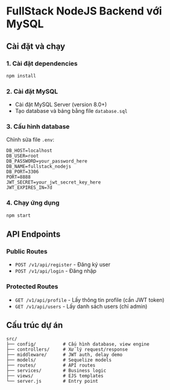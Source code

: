 # FullStack NodeJS Backend với MySQL

## Cài đặt và chạy

### 1. Cài đặt dependencies
```bash
npm install
```

### 2. Cài đặt MySQL
- Cài đặt MySQL Server (version 8.0+)
- Tạo database và bảng bằng file `database.sql`

### 3. Cấu hình database
Chỉnh sửa file `.env`:
```env
DB_HOST=localhost
DB_USER=root
DB_PASSWORD=your_password_here
DB_NAME=fullstack_nodejs
DB_PORT=3306
PORT=8888
JWT_SECRET=your_jwt_secret_key_here
JWT_EXPIRES_IN=7d
```

### 4. Chạy ứng dụng
```bash
npm start
```

## API Endpoints

### Public Routes
- `POST /v1/api/register` - Đăng ký user
- `POST /v1/api/login` - Đăng nhập

### Protected Routes
- `GET /v1/api/profile` - Lấy thông tin profile (cần JWT token)
- `GET /v1/api/users` - Lấy danh sách users (chỉ admin)

## Cấu trúc dự án
```
src/
├── config/          # Cấu hình database, view engine
├── controllers/     # Xử lý request/response
├── middleware/      # JWT auth, delay demo
├── models/          # Sequelize models
├── routes/          # API routes
├── services/        # Business logic
├── views/           # EJS templates
└── server.js        # Entry point
```

